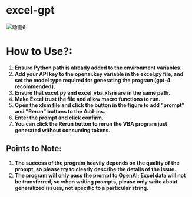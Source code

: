 # excel-gpt
![动画6](https://github.com/nitpicker55555/excel-gpt/assets/91596298/bdfe2700-02ba-4737-8681-496306d329ac)

# How to Use?:

1. **Ensure Python path is already added to the environment variables.**
2. **Add your API key to the openai.key variable in the excel.py file, and set the model type required for generating the program (gpt-4 recommended).**
3. **Ensure that excel.py and excel_vba.xlsm are in the same path.**
4. **Make Excel trust the file and allow macro functions to run.**
5. **Open the xlsm file and click the button in the figure to add "prompt" and "Rerun" buttons to the Add-ins.**
6. **Enter the prompt and click confirm.**
7. **You can click the Rerun button to rerun the VBA program just generated without consuming tokens.**

## Points to Note:

1. **The success of the program heavily depends on the quality of the prompt, so please try to clearly describe the details of the issue.**
2. **The program will only pass the prompt to OpenAI; Excel data will not be transferred, so when writing prompts, please only write about generalized issues, not specific to a particular string.**
